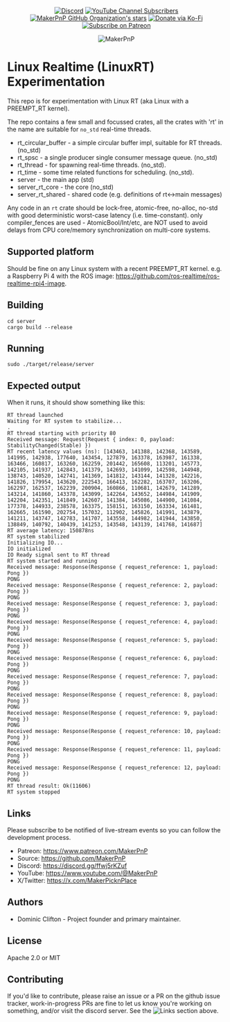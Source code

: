 <div align="center">

[![Discord](https://img.shields.io/discord/1255867192503832688?label=MakerPnP%20discord&color=%2332c955)](https://discord.gg/ffwj5rKZuf)
[![YouTube Channel Subscribers](https://img.shields.io/youtube/channel/subscribers/UClzmlBRrChCJCXkY2h9GhBQ?style=flat&color=%2332c955)](https://www.youtube.com/channel/UClzmlBRrChCJCXkY2h9GhBQ?sub_confirmation=1)
[![MakerPnP GitHub Organization's stars](https://img.shields.io/github/stars/makerpnp?style=flat&color=%2332c955)](https://github.com/MakerPnP)
[![Donate via Ko-Fi](https://img.shields.io/badge/Ko--Fi-Donate-green?style=flat&color=%2332c955&logo=ko-fi)](https://ko-fi.com/dominicclifton)
[![Subscribe on Patreon](https://img.shields.io/badge/Patreon-Subscribe-green?style=flat&color=%2332c955&logo=patreon)](https://www.patreon.com/MakerPnP)


![MakerPnP](assets/logos/makerpnp_icon_1_384x384.png)

</div>

# Linux Realtime (LinuxRT) Experimentation

This repo is for experimentation with Linux RT (aka Linux with a PREEMPT_RT kernel).

The repo contains a few small and focussed crates, all the crates with 'rt' in the name are suitable for `no_std` real-time threads.

* rt_circular_buffer - a simple circular buffer impl, suitable for RT threads. (no_std)
* rt_spsc - a single producer single consumer message queue. (no_std)
* rt_thread - for spawning real-time threads. (no_std).
* rt_time - some time related functions for scheduling. (no_std).
* server - the main app (std)
* server_rt_core - the core (no_std)
* server_rt_shared - shared code (e.g. definitions of rt<->main messages)

Any code in an `rt` crate should be lock-free, atomic-free, no-alloc, no-std with good deterministic worst-case latency (i.e. time-constant). only compiler_fences are used - AtomicBool/Int/etc, are NOT used to avoid delays from CPU core/memory synchronization on multi-core systems.

## Supported platform

Should be fine on any Linux system with a recent PREEMPT_RT kernel. e.g. a Raspberry Pi 4 with the ROS image: https://github.com/ros-realtime/ros-realtime-rpi4-image.

## Building

```
cd server
cargo build --release
```

## Running

```
sudo ./target/release/server
```

## Expected output

When it runs, it should show something like this:

```
RT thread launched
Waiting for RT system to stabilize...
.
RT thread starting with priority 80
Received message: Request(Request { index: 0, payload: StabilityChanged(Stable) })
RT recent latency values (ns): [143463, 141388, 142368, 143589, 141995, 142938, 177640, 143454, 127879, 163378, 163987, 161338, 163466, 160817, 163260, 162259, 201442, 165608, 113201, 145773, 142105, 141937, 142843, 141379, 142693, 141099, 142598, 144948, 138743, 140520, 142741, 141369, 141812, 143144, 141328, 142216, 141826, 179954, 143620, 222543, 166413, 162282, 163707, 163206, 162297, 162537, 162239, 200904, 160866, 110681, 142679, 141289, 143214, 141860, 143378, 143099, 142264, 143652, 144984, 141909, 142204, 142351, 141849, 142607, 141384, 145086, 144900, 141084, 177378, 144933, 238578, 163375, 158151, 163150, 163334, 161481, 162665, 161590, 202754, 157032, 112902, 145826, 141991, 143879, 141211, 143747, 142783, 141707, 143558, 144982, 141944, 143850, 138849, 140792, 140439, 141253, 143548, 143139, 141768, 141687]
RT average latency: 150878ns
RT system stabilized
Initializing IO...
IO initialized
IO Ready signal sent to RT thread
RT system started and running
Received message: Response(Response { request_reference: 1, payload: Pong })
PONG
Received message: Response(Response { request_reference: 2, payload: Pong })
PONG
Received message: Response(Response { request_reference: 3, payload: Pong })
PONG
Received message: Response(Response { request_reference: 4, payload: Pong })
PONG
Received message: Response(Response { request_reference: 5, payload: Pong })
PONG
Received message: Response(Response { request_reference: 6, payload: Pong })
PONG
Received message: Response(Response { request_reference: 7, payload: Pong })
PONG
Received message: Response(Response { request_reference: 8, payload: Pong })
PONG
Received message: Response(Response { request_reference: 9, payload: Pong })
PONG
Received message: Response(Response { request_reference: 10, payload: Pong })
PONG
Received message: Response(Response { request_reference: 11, payload: Pong })
PONG
Received message: Response(Response { request_reference: 12, payload: Pong })
PONG
RT thread result: Ok(11606)
RT system stopped
```

## Links

Please subscribe to be notified of live-stream events so you can follow the development process.

* Patreon: https://www.patreon.com/MakerPnP
* Source: https://github.com/MakerPnP
* Discord: https://discord.gg/ffwj5rKZuf
* YouTube: https://www.youtube.com/@MakerPnP
* X/Twitter: https://x.com/MakerPicknPlace

## Authors

* Dominic Clifton - Project founder and primary maintainer.

## License

Apache 2.0 or MIT

## Contributing

If you'd like to contribute, please raise an issue or a PR on the github issue tracker, work-in-progress PRs are fine
to let us know you're working on something, and/or visit the discord server.  See the ![Links](#links) section above.